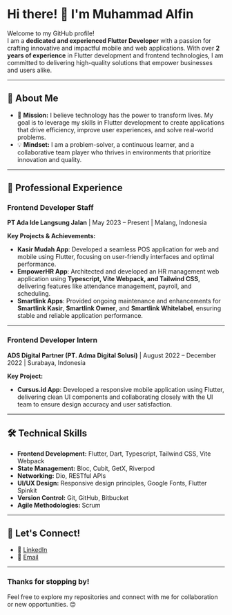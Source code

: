 # Hi there! 👋 I'm Muhammad Alfin 

Welcome to my GitHub profile!  
I am a **dedicated and experienced Flutter Developer** with a passion for crafting innovative and impactful mobile and web applications. With over **2 years of experience** in Flutter development and frontend technologies, I am committed to delivering high-quality solutions that empower businesses and users alike.

---

## 🌟 **About Me**  

- 🚀 **Mission:** I believe technology has the power to transform lives. My goal is to leverage my skills in Flutter development to create applications that drive efficiency, improve user experiences, and solve real-world problems.  
- 💡 **Mindset:** I am a problem-solver, a continuous learner, and a collaborative team player who thrives in environments that prioritize innovation and quality.

---

## 💼 **Professional Experience**  

### **Frontend Developer Staff**  
**PT Ada Ide Langsung Jalan** | May 2023 – Present | Malang, Indonesia  

**Key Projects & Achievements:**  
- **Kasir Mudah App**: Developed a seamless POS application for web and mobile using Flutter, focusing on user-friendly interfaces and optimal performance.  
- **EmpowerHR App**: Architected and developed an HR management web application using **Typescript, Vite Webpack, and Tailwind CSS**, delivering features like attendance management, payroll, and scheduling.  
- **Smartlink Apps**: Provided ongoing maintenance and enhancements for **Smartlink Kasir**, **Smartlink Owner**, and **Smartlink Whitelabel**, ensuring stable and reliable application performance.

---

### **Frontend Developer Intern**  
**ADS Digital Partner (PT. Adma Digital Solusi)** | August 2022 – December 2022 | Surabaya, Indonesia  

**Key Project:**  
- **Cursus.id App**: Developed a responsive mobile application using Flutter, delivering clean UI components and collaborating closely with the UI team to ensure design accuracy and user satisfaction.

---

## 🛠️ **Technical Skills**  

- **Frontend Development:** Flutter, Dart, Typescript, Tailwind CSS, Vite Webpack  
- **State Management:** Bloc, Cubit, GetX, Riverpod
- **Networking:** Dio, RESTful APIs  
- **UI/UX Design:** Responsive design principles, Google Fonts, Flutter Spinkit  
- **Version Control:** Git, GitHub, Bitbucket 
- **Agile Methodologies:** Scrum

---

## 🔗 **Let's Connect!**  

- 💼 [LinkedIn](https://www.linkedin.com/in/fin-pangestu/) 
- 📧 [Email](muhammadalfinpangestu@gmail.com)

---

### **Thanks for stopping by!**  
Feel free to explore my repositories and connect with me for collaboration or new opportunities. 😊  
